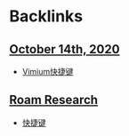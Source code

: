 
# Backlinks
## [October 14th, 2020](<October 14th, 2020.md>)
- [Vimium](<Vimium.md>)[快捷键](<快捷键.md>)

## [Roam Research](<Roam Research.md>)
- [快捷键](<快捷键.md>)

